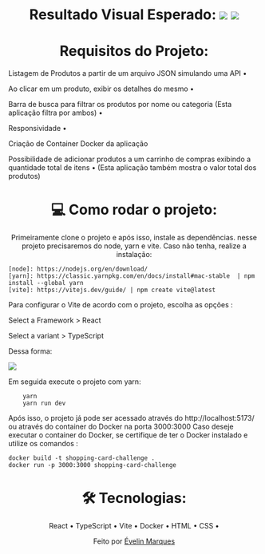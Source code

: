 <h1 align="center"> 
  Resultado Visual Esperado: 
  <img src="https://github.com/evelinmarques/playSound/assets/56482367/fe5d5bb1-e8e8-4def-8390-13057d7f1ddc">
  <img src="https://github.com/evelinmarques/playSound/assets/56482367/a04fa219-a8b2-43b9-b855-e58389cf36e6">
</h1>

<h1 align="center"> 
  Requisitos do Projeto: 
</h1>
<p align="center">
    <p>Listagem de Produtos a partir de um arquivo JSON simulando uma API • </p>
    <p>Ao clicar em um produto, exibir os detalhes do mesmo •</p>
   <p>Barra de busca para filtrar os produtos por nome ou categoria (Esta aplicação filtra por ambos) •</p>
   <p>Responsividade •</p>
   <p>Criação de Container Docker da aplicação</p>
   Possibilidade de adicionar produtos a um carrinho de compras exibindo a quantidade total de itens • (Esta aplicação também mostra o valor total dos produtos)
</p>

<h1 align="center"> 
  💻 Como rodar o projeto: 
</h1>
<p align="center">
    Primeiramente clone o projeto e após isso, instale as dependências. nesse projeto precisaremos do node, yarn e vite.
    Caso não tenha, realize a instalação:

    [node]: https://nodejs.org/en/download/ 
    [yarn]: https://classic.yarnpkg.com/en/docs/install#mac-stable  | npm install --global yarn
    [vite]: https://vitejs.dev/guide/ | npm create vite@latest
    
    
<p>
    Para configurar o Vite de acordo com o projeto, escolha as opções : 
    <p>Select a Framework > React</p>
    <p>Select a variant > TypeScript</p>
    Dessa forma: </p>
<img src="https://github.com/evelinmarques/playSound/assets/56482367/3bc6a3b9-07ec-49e8-8f2e-8dddb4ae2553">
        
<p>Em seguida execute o projeto com yarn:</p>

        yarn
        yarn run dev 

Após isso, o projeto já pode ser acessado através do http://localhost:5173/ ou através do container do Docker na porta 3000:3000
Caso deseje executar o container do Docker, se certifique de ter o Docker instalado e utilize os comandos : 

    docker build -t shopping-card-challenge .
    docker run -p 3000:3000 shopping-card-challenge
    
</p>
<h1 align="center"> 
  🛠 Tecnologias: 
</h1>
<p align="center">
   React •
   TypeScript •
   Vite •
   Docker •
   HTML •
   CSS •
</p>


<p align="center">
  Feito 
  por <a href="https://www.linkedin.com/in/evelinmarquess/">Évelin Marques</a>
</p>
